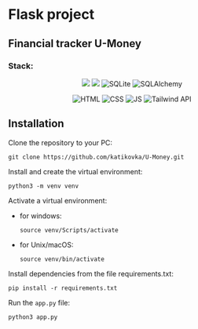 # Flask project
## Financial tracker U-Money

### Stack:

<p align="center">
<img src="https://img.shields.io/badge/Python-100000?style=for-the-badge&logo=python&logoColor=FFFFFF&labelColor=306998&color=black">

<img src="https://img.shields.io/badge/Flask-100000?style=for-the-badge&logo=flask&logoColor=000&labelColor=FFF&color=black">

<img alt='SQLite' src='https://img.shields.io/badge/SQLite-100000?style=for-the-badge&logo=SQLite&logoColor=306998&labelColor=FFF&color=black'/>

<img alt='SQLAlchemy' src='https://img.shields.io/badge/SQLAlchemy-100000?style=for-the-badge&logo=SQLAlchemy&logoColor=000000&labelColor=4FC08D&color=black'/>

</p>
<p align="center">

<img alt='HTML' src='https://img.shields.io/badge/HTML-1000000?style=for-the-badge&logo=HTML&logoColor=white&labelColor=black&color=black'/>

<img alt='CSS' src='https://img.shields.io/badge/CSS-100000?style=for-the-badge&logo=CSS&logoColor=white&labelColor=black&color=black'/>

<img alt='JS' src='https://img.shields.io/badge/JS-100000?style=for-the-badge&logo=JS&logoColor=white&labelColor=black&color=black'/>

<img alt='Tailwind API' src='https://img.shields.io/badge/API-100000?style=for-the-badge&logo=API&logoColor=FFFFFF&labelColor=06B6D4&color=black'/>

</p>


## Installation
Clone the repository to your PC:

```
git clone https://github.com/katikovka/U-Money.git
```

Install and create the virtual environment:

```
python3 -m venv venv
```

Activate a virtual environment:
- for windows:

  ```
  source venv/Scripts/activate
  ```
- for Unix/macOS:

  ```
  source venv/bin/activate
  ```

Install dependencies from the file requirements.txt: 

```
pip install -r requirements.txt
```

Run the `app.py` file: 

```
python3 app.py
```
